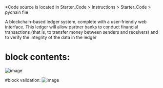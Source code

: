 *Code source is located in Starter_Code > Instructions > Starter_Code > pychain file

A blockchain-based ledger system, complete with a user-friendly web interface. This ledger will allow partner banks to conduct financial transactions (that is, to transfer money between senders and receivers) and to verify the integrity of the data in the ledger

# block contents:
![image](https://user-images.githubusercontent.com/117700691/235380531-819cd117-8891-4cf7-b528-adccc071140b.png)

#block validation:
![image](https://user-images.githubusercontent.com/117700691/235380575-22b4be10-c7b3-4e5d-a1e9-2b11f8cf2b02.png)
